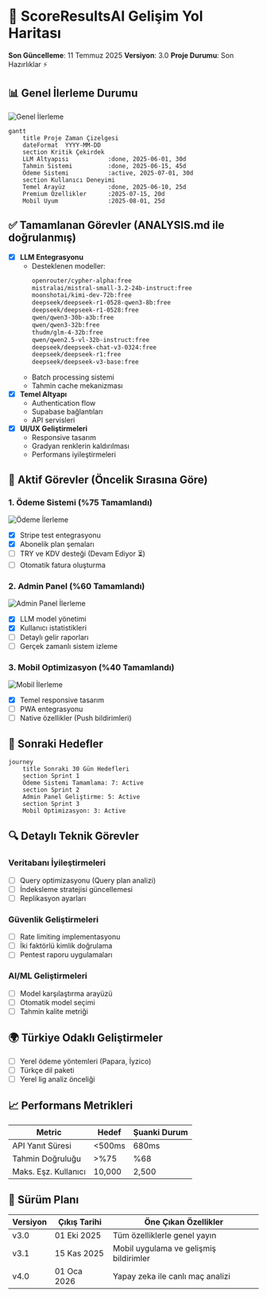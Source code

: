 # 🚀 ScoreResultsAI Gelişim Yol Haritası

**Son Güncelleme**: 11 Temmuz 2025
**Versiyon**: 3.0
**Proje Durumu**: Son Hazırlıklar ⚡

## 📊 Genel İlerleme Durumu
![Genel İlerleme](https://geps.dev/progress/85?dangerColor=ff0000&warningColor=ffd700&successColor=00ff00)

```mermaid
gantt
    title Proje Zaman Çizelgesi
    dateFormat  YYYY-MM-DD
    section Kritik Çekirdek
    LLM Altyapısı           :done, 2025-06-01, 30d
    Tahmin Sistemi          :done, 2025-06-15, 45d
    Ödeme Sistemi           :active, 2025-07-01, 30d
    section Kullanıcı Deneyimi
    Temel Arayüz            :done, 2025-06-10, 25d
    Premium Özellikler      :2025-07-15, 20d
    Mobil Uyum              :2025-08-01, 25d
```

## ✅ Tamamlanan Görevler (ANALYSIS.md ile doğrulanmış)
- [x] **LLM Entegrasyonu**
  - Desteklenen modeller:
    ```markdown
    openrouter/cypher-alpha:free
    mistralai/mistral-small-3.2-24b-instruct:free
    moonshotai/kimi-dev-72b:free
    deepseek/deepseek-r1-0528-qwen3-8b:free
    deepseek/deepseek-r1-0528:free
    qwen/qwen3-30b-a3b:free
    qwen/qwen3-32b:free
    thudm/glm-4-32b:free
    qwen/qwen2.5-vl-32b-instruct:free
    deepseek/deepseek-chat-v3-0324:free
    deepseek/deepseek-r1:free
    deepseek/deepseek-v3-base:free
    ```
  - Batch processing sistemi
  - Tahmin cache mekanizması
- [x] **Temel Altyapı**
  - Authentication flow
  - Supabase bağlantıları
  - API servisleri
- [x] **UI/UX Geliştirmeleri**
  - Responsive tasarım
  - Gradyan renklerin kaldırılması
  - Performans iyileştirmeleri

## 🎯 Aktif Görevler (Öncelik Sırasına Göre)

### 1. Ödeme Sistemi (%75 Tamamlandı)
![Ödeme İlerleme](https://geps.dev/progress/75?dangerColor=ff0000&warningColor=ffd700&successColor=00ff00)
- [x] Stripe test entegrasyonu
- [x] Abonelik plan şemaları
- [ ] TRY ve KDV desteği (Devam Ediyor ⏳)
- [ ] Otomatik fatura oluşturma

### 2. Admin Panel (%60 Tamamlandı)
![Admin Panel İlerleme](https://geps.dev/progress/60?dangerColor=ff0000&warningColor=ffd700&successColor=00ff00)
- [x] LLM model yönetimi
- [x] Kullanıcı istatistikleri
- [ ] Detaylı gelir raporları
- [ ] Gerçek zamanlı sistem izleme

### 3. Mobil Optimizasyon (%40 Tamamlandı)
![Mobil İlerleme](https://geps.dev/progress/40?dangerColor=ff0000&warningColor=ffd700&successColor=00ff00)
- [x] Temel responsive tasarım
- [ ] PWA entegrasyonu
- [ ] Native özellikler (Push bildirimleri)

## 📅 Sonraki Hedefler
```mermaid
journey
    title Sonraki 30 Gün Hedefleri
    section Sprint 1
    Ödeme Sistemi Tamamlama: 7: Active
    section Sprint 2
    Admin Panel Geliştirme: 5: Active
    section Sprint 3
    Mobil Optimizasyon: 3: Active
```

## 🔍 Detaylı Teknik Görevler
### Veritabanı İyileştirmeleri
- [ ] Query optimizasyonu (Query plan analizi)
- [ ] İndeksleme stratejisi güncellemesi
- [ ] Replikasyon ayarları

### Güvenlik Geliştirmeleri
- [ ] Rate limiting implementasyonu
- [ ] İki faktörlü kimlik doğrulama
- [ ] Pentest raporu uygulamaları

### AI/ML Geliştirmeleri
- [ ] Model karşılaştırma arayüzü
- [ ] Otomatik model seçimi
- [ ] Tahmin kalite metriği

## 🌍 Türkiye Odaklı Geliştirmeler
- [ ] Yerel ödeme yöntemleri (Papara, İyzico)
- [ ] Türkçe dil paketi
- [ ] Yerel lig analiz önceliği

## 📈 Performans Metrikleri
| Metric               | Hedef     | Şuanki Durum |
|----------------------|-----------|--------------|
| API Yanıt Süresi     | <500ms    | 680ms        |
| Tahmin Doğruluğu     | >%75      | %68          |
| Maks. Eşz. Kullanıcı | 10,000    | 2,500        |

## 🚀 Sürüm Planı
| Versiyon | Çıkış Tarihi   | Öne Çıkan Özellikler                  |
|----------|----------------|---------------------------------------|
| v3.0     | 01 Eki 2025    | Tüm özelliklerle genel yayın          |
| v3.1     | 15 Kas 2025    | Mobil uygulama ve gelişmiş bildirimler|
| v4.0     | 01 Oca 2026    | Yapay zeka ile canlı maç analizi      |